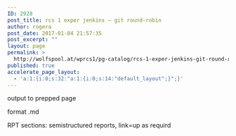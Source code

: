 ```yaml
---
ID: 2928
post_title: rcs 1 exper jenkins – git round-robin
author: rogera
post_date: 2017-01-04 21:57:35
post_excerpt: ""
layout: page
permalink: >
  http://wolfspool.at/wprcs1/pg-catalog/rcs-1-exper-jenkins-git-round-robin/
published: true
accelerate_page_layout:
  - 'a:1:{i:0;s:32:"a:1:{i:0;s:14:"default_layout";}";}'
---
```

output to prepped page

format .md

RPT sections: semistructured reports, link=up as requird

&nbsp;